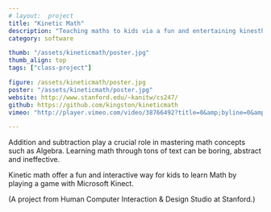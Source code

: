 ```yaml
---
# layout:  project
title: "Kinetic Math"
description: "Teaching maths to kids via a fun and entertaining kinesthetic game."
category: software

thumb: "/assets/kineticmath/poster.jpg"
thumb_align: top
tags: ["class-project"]

figure: /assets/kineticmath/poster.jpg
poster: "/assets/kineticmath/poster.jpg"
website: http://www.stanford.edu/~kanitw/cs247/
github: https://github.com/kingston/kineticmath
vimeo: "http://player.vimeo.com/video/38766492?title=0&amp;byline=0&amp;portrait=0"

---
```



Addition and subtraction play a crucial role in mastering math concepts such as Algebra.  Learning math through tons of text can be boring, abstract and ineffective.

Kinetic math offer a fun and interactive way for kids to learn Math by playing a game with Microsoft Kinect. 

(A project from Human Computer Interaction & Design Studio at Stanford.)